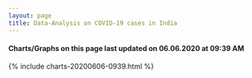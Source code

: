 ```yaml
---
layout: page
title: Data-Analysis on COVID-19 cases in India
---
```

#### Charts/Graphs on this page last updated on 06.06.2020 at 09:39 AM
{% include charts-20200606-0939.html %}